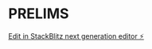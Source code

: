 # PRELIMS

[Edit in StackBlitz next generation editor ⚡️](https://stackblitz.com/~/github.com/casalmazan/PRELIMS)